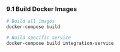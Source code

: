 ### 9.1 Build Docker Images
```bash
# Build all images
docker-compose build

# Build specific service
docker-compose build integration-service
```
